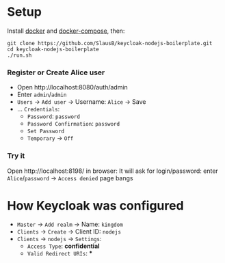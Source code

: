 # Setup

Install [docker](https://docs.docker.com/get-docker/) and [docker-compose](https://docs.docker.com/compose/install/), then:
```
git clone https://github.com/SlausB/keycloak-nodejs-boilerplate.git
cd keycloak-nodejs-boilerplate
./run.sh
```
### Register or Create <b>Alice</b> user
- Open http://localhost:8080/auth/admin
- Enter `admin`/`admin`
- `Users` -> `Add user` -> Username: `Alice` -> Save
- ... `Credentials`:
    - `Password`: `password`
    - `Password Confirmation`: `password`
    - `Set Password`
    - `Temporary` -> `Off`
### Try it
Open http://localhost:8198/ in browser:
It will ask for login/password: enter `Alice`/`password` -> `Access denied` page bangs

# How Keycloak was configured

- `Master` -> `Add realm` -> Name: `kingdom`
- `Clients` -> `Create` -> Client ID: `nodejs`
- `Clients` -> `nodejs` -> `Settings`:
    - `Access Type`: <b>confidential</b>
    - `Valid Redirect URIs`: <b>*</b>
